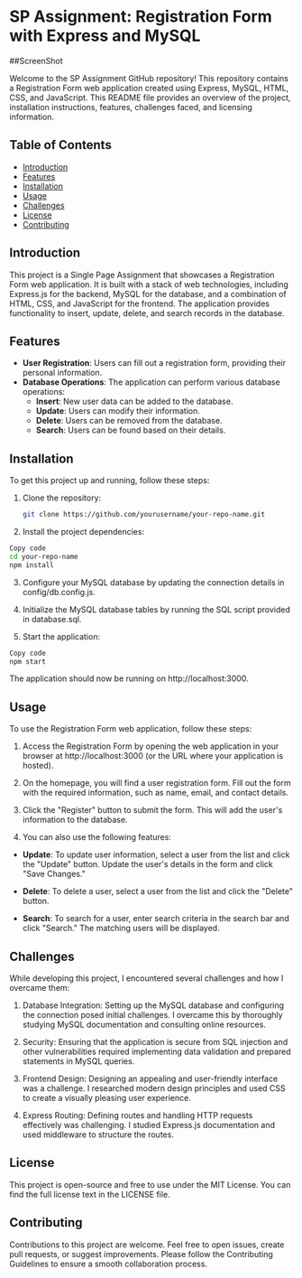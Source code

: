 # SP Assignment: Registration Form with Express and MySQL
##ScreenShot

Welcome to the SP Assignment GitHub repository! This repository contains a Registration Form web application created using Express, MySQL, HTML, CSS, and JavaScript. This README file provides an overview of the project, installation instructions, features, challenges faced, and licensing information.

## Table of Contents

- [Introduction](#introduction)
- [Features](#features)
- [Installation](#installation)
- [Usage](#usage)
- [Challenges](#challenges)
- [License](#license)
- [Contributing](#contributing)

## Introduction

This project is a Single Page Assignment that showcases a Registration Form web application. It is built with a stack of web technologies, including Express.js for the backend, MySQL for the database, and a combination of HTML, CSS, and JavaScript for the frontend. The application provides functionality to insert, update, delete, and search records in the database.

## Features

- **User Registration**: Users can fill out a registration form, providing their personal information.
- **Database Operations**: The application can perform various database operations:
  - **Insert**: New user data can be added to the database.
  - **Update**: Users can modify their information.
  - **Delete**: Users can be removed from the database.
  - **Search**: Users can be found based on their details.

## Installation

To get this project up and running, follow these steps:

1. Clone the repository:

   ```bash
   git clone https://github.com/yourusername/your-repo-name.git
   ```
2. Install the project dependencies:

 ```bash
Copy code
cd your-repo-name
npm install
 ```
3. Configure your MySQL database by updating the connection details in config/db.config.js.

4. Initialize the MySQL database tables by running the SQL script provided in database.sql.

5. Start the application:
 ```bash
Copy code
npm start
 ```
The application should now be running on http://localhost:3000.

## Usage
To use the Registration Form web application, follow these steps:

1. Access the Registration Form by opening the web application in your browser at http://localhost:3000 (or the URL where your application is hosted).

2. On the homepage, you will find a user registration form. Fill out the form with the required information, such as name, email, and contact details.

3. Click the "Register" button to submit the form. This will add the user's information to the database.

4. You can also use the following features:

  - **Update**: To update user information, select a user from the list and click the "Update" button. Update the user's details in the form and click "Save Changes."

  - **Delete**: To delete a user, select a user from the list and click the "Delete" button.

  - **Search**: To search for a user, enter search criteria in the search bar and click "Search." The matching users will be displayed.

## Challenges
While developing this project, I encountered several challenges and how I overcame them:

1. Database Integration: Setting up the MySQL database and configuring the connection posed initial challenges. I overcame this by thoroughly studying MySQL documentation and consulting online resources.

2. Security: Ensuring that the application is secure from SQL injection and other vulnerabilities required implementing data validation and prepared statements in MySQL queries.

3. Frontend Design: Designing an appealing and user-friendly interface was a challenge. I researched modern design principles and used CSS to create a visually pleasing user experience.

4. Express Routing: Defining routes and handling HTTP requests effectively was challenging. I studied Express.js documentation and used middleware to structure the routes.

## License
This project is open-source and free to use under the MIT License. You can find the full license text in the LICENSE file.

## Contributing
Contributions to this project are welcome. Feel free to open issues, create pull requests, or suggest improvements. Please follow the Contributing Guidelines to ensure a smooth collaboration process.
